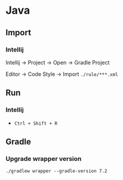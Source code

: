 # Java

## Import

### Intellij

Intellij -> Project -> Open -> Gradle Project

Editor -> Code Style -> Import `./rule/***.xml`

## Run

### Intellij

- `Ctrl + Shift + R`

## Gradle

### Upgrade wrapper version

```shell
./gradlew wrapper --gradle-version 7.2
```
